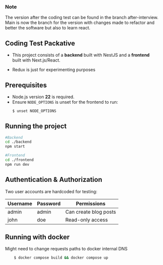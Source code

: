 ### Note

The version after the coding test can be found in the branch after-interview.
Main is now the branch for the version with changes made to refactor and better the
software but also to learn react.

## Coding Test Packative

- This project consists of a **backend** built with NestJS and a **frontend** built with Next.js/React.

- Redux is just for experimenting purposes

## Prerequisites

- Node.js version **22** is required.
- Ensure `NODE_OPTIONS` is unset for the frontend to run:
  ```bash
  $ unset NODE_OPTIONS
  ```

## Running the project

```bash
#Backend
cd ./backend
npm start

#Frontend
cd ./frontend
npm run dev
```

## Authentication & Authorization

Two user accounts are hardcoded for testing:

| Username | Password | Permissions           |
| -------- | -------- | --------------------- |
| admin    | admin    | Can create blog posts |
| john     | doe      | Read-only access      |

## Running with docker

Might need to change requests paths to docker internal DNS

```bash
    $ docker compose build && docker compose up
```

